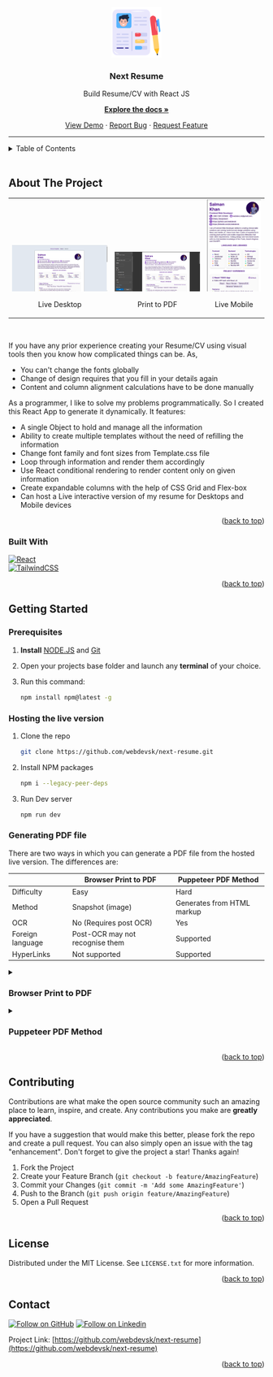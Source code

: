 <!-- Replace these using search repo_name, project_title, short_description, project_description, view_demo_link -->
<!-- Prepend a hash # to filter active ones -->
<!-- Improved compatibility of back to top link: See: https://github.com/othneildrew/Best-README-Template/pull/73 -->

<a name="readme-top"></a>

<!-- PROJECT SHIELDS -->
<!--
*** https://www.markdownguide.org/basic-syntax/#reference-style-links
-->
<!-- [![Contributors][contributors-shield]][contributors-url]
[![Forks][forks-shield]][forks-url]
[![Stargazers][stars-shield]][stars-url]
[![Issues][issues-shield]][issues-url]
[![MIT License][license-shield]][license-url]
[![LinkedIn][linkedin-shield]][linkedin-url] -->

<!-- PROJECT LOGO -->
<br />

<div align="center">
  <a href="https://github.com/webdevsk/next-resume">
    <img src="github_assets/logo.png" alt="Logo" width="100" height="100">
  </a>

<h3 align="center">Next Resume</h3>

  <p align="center">
    Build Resume/CV with React JS
    <br />

[**Explore the docs »**](https://github.com/webdevsk/next-resume)

[View Demo](https://webdevsk.github.io/next-resume/)
· [Report Bug](https://github.com/webdevsk/next-resume/issues)
· [Request Feature](https://github.com/webdevsk/next-resume/issues)

  </p>
</div>

---

<!-- TABLE OF CONTENTS -->
<details>
<summary>Table of Contents</summary>
<br />

- [About The Project](#about-the-project)
  - [Built With](#built-with)
- [Getting Started](#getting-started)
  - [Prerequisites](#prerequisites)
  - [Hosting the live version](#hosting-the-live-version)
  - [Generating PDF file](#generating-pdf-file)
- [Contributing](#contributing)
- [License](#license)
- [Contact](#contact)

</details>
<br/>

<!-- ABOUT THE PROJECT -->

## About The Project

<div align="center">

<table>
<tr valign="bottom">
<td>
<img src="github_assets/live.png"/>
<p align="center">Live Desktop</p>
<td>
<img src="github_assets/print.png"/>
<p align="center">Print to PDF</p>
<td>
<img src="github_assets/mobile.png"/>
<p align="center">Live Mobile</p>
</td>

</tr>
</table>

</div>
<br/>

If you have any prior experience creating your Resume/CV using visual tools then you know how complicated things can be. As,

- You can't change the fonts globally
- Change of design requires that you fill in your details again
- Content and column alignment calculations have to be done manually

As a programmer, I like to solve my problems programmatically. So I created this React App to generate it dynamically. It features:

- A single Object to hold and manage all the information
- Ability to create multiple templates without the need of refilling the information
- Change font family and font sizes from Template.css file
- Loop through information and render them accordingly
- Use React conditional rendering to render content only on given information
- Create expandable columns with the help of CSS Grid and Flex-box
- Can host a Live interactive version of my resume for Desktops and Mobile devices

<p align="right">(<a href="#readme-top">back to top</a>)</p>

### Built With

[![React][React]][React-url]  
[![TailwindCSS][TailwindCSS]][Tailwind-url]

<p align="right">(<a href="#readme-top">back to top</a>)</p>

<!-- GETTING STARTED -->

## Getting Started

### Prerequisites

1. **Install** [NODE.JS](https://nodejs.org/en/download) and [Git](https://git-scm.com/downloads)
1. Open your projects base folder and launch any **terminal** of your choice.
1. Run this command:

   ```sh
   npm install npm@latest -g
   ```

### Hosting the live version

<!-- 1. Get a free API Key at [https://example.com](https://example.com) -->

1. Clone the repo

   ```sh
   git clone https://github.com/webdevsk/next-resume.git
   ```

1. Install NPM packages

   ```sh
   npm i --legacy-peer-deps
   ```

1. Run Dev server

   ```js
   npm run dev
   ```

### Generating PDF file

There are two ways in which you can generate a PDF file from the hosted live version. The differences are:

|                  | Browser Print to PDF            | Puppeteer PDF Method       |
| ---------------- | ------------------------------- | -------------------------- |
| Difficulty       | Easy                            | Hard                       |
| Method           | Snapshot (image)                | Generates from HTML markup |
| OCR              | No (Requires post OCR)          | Yes                        |
| Foreign language | Post-OCR may not recognise them | Supported                  |
| HyperLinks       | Not supported                   | Supported                  |

<details>
<summary>
<h3>Browser Print to PDF</h3>
</summary>

1. Open your preferred browser and navigate to <a href="localhost:3000">localhost:3000</a>
1. Choose any template and press "**Print Mode**" below
1. Press **CTRL + P** on your keyboard to launch print mode
1. Choose "**Print as PDF**" and set margin to **Default**
1. Hit **Save** and you are done

</details>

<details>
<summary>
<h3>Puppeteer PDF Method</h3>
</summary>

1. Choose a different project folder in your system and clone my Puppeteer project script tailored for this scenario

   ```sh
   git clone https://github.com/webdevsk/puppeteer-to-pdf.git
   ```

1. Run the script

   ```sh
   npm start
   ```

1. Get a freshly baked Resume/CV PDF file from the **output** directory

\*\*_You are advised not to change anything in the script without prior knowledge of Puppeteer. I have adjusted and tested the script solely for this project._\*\*

</details>

<p align="right">(<a href="#readme-top">back to top</a>)</p>

<!-- USAGE EXAMPLES -->

<!-- ## Features

<p align="right">(<a href="#readme-top">back to top</a>)</p> -->

<!-- ROADMAP -->
<!-- ## Roadmap

- [ ] Feature 1
- [ ] Feature 2
- [ ] Feature 3
    - [ ] Nested Feature

See the [open issues](https://github.com/webdevsk/repo_name/issues) for a full list of proposed features (and known issues).

<p align="right">(<a href="#readme-top">back to top</a>)</p> -->

<!-- CONTRIBUTING -->

## Contributing

Contributions are what make the open source community such an amazing place to learn, inspire, and create. Any contributions you make are **greatly appreciated**.

If you have a suggestion that would make this better, please fork the repo and create a pull request. You can also simply open an issue with the tag "enhancement".
Don't forget to give the project a star! Thanks again!

1. Fork the Project
1. Create your Feature Branch (`git checkout -b feature/AmazingFeature`)
1. Commit your Changes (`git commit -m 'Add some AmazingFeature'`)
1. Push to the Branch (`git push origin feature/AmazingFeature`)
1. Open a Pull Request

<p align="right">(<a href="#readme-top">back to top</a>)</p>

<!-- LICENSE -->

## License

Distributed under the MIT License. See `LICENSE.txt` for more information.

<p align="right">(<a href="#readme-top">back to top</a>)</p>

<!-- CONTACT -->

## Contact

[![Follow on GitHub][GitHub]](https://github.com/webdevsk)
[![Follow on Linkedin][Linkedin]][Linkedin-url]

Project Link: [https://github.com/webdevsk/next-resume](https://github.com/webdevsk/next-resume)

<p align="right">(<a href="#readme-top">back to top</a>)</p>

<br/>

<!-- ACKNOWLEDGMENTS -->
<!-- ## Acknowledgments

* []()
* []()
* []()

<p align="right">(<a href="#readme-top">back to top</a>)</p> -->

<!-- MARKDOWN LINKS & IMAGES -->
<!-- https://www.markdownguide.org/basic-syntax/#reference-style-links -->

[Linkedin-url]: https://linkedin.com/in/webdevsk
[GitHub]: https://img.shields.io/badge/github-%23121011.svg?style=for-the-badge&logo=github&logoColor=white
[Linkedin]: https://img.shields.io/badge/linkedin-%231E77B5.svg?&style=for-the-badge&logo=linkedin&logoColor=white
[contributors-shield]: https://img.shields.io/github/contributors/webdevsk/next-resume.svg?style=for-the-badge
[contributors-url]: https://github.com/webdevsk/next-resume/graphs/contributors
[forks-shield]: https://img.shields.io/github/forks/webdevsk/next-resume.svg?style=for-the-badge
[forks-url]: https://github.com/webdevsk/next-resume/network/members
[stars-shield]: https://img.shields.io/github/stars/webdevsk/next-resume.svg?style=for-the-badge
[stars-url]: https://github.com/webdevsk/next-resume/stargazers
[issues-shield]: https://img.shields.io/github/issues/webdevsk/next-resume.svg?style=for-the-badge
[issues-url]: https://github.com/webdevsk/next-resume/issues
[license-shield]: https://img.shields.io/github/license/webdevsk/next-resume.svg?style=for-the-badge
[license-url]: https://github.com/webdevsk/next-resume/blob/master/LICENSE.txt
[linkedin-shield]: https://img.shields.io/badge/-LinkedIn-black.svg?style=for-the-badge&logo=linkedin&colorB=555
[Next-url]: https://nextjs.org/
[React]: https://img.shields.io/badge/React-20232A?style=for-the-badge&logo=react&logoColor=61DAFB
[React-url]: https://reactjs.org/
[TailwindCSS]: https://img.shields.io/badge/tailwindcss-%2338B2AC.svg?style=for-the-badge&logo=tailwind-css&logoColor=white
[Tailwind-url]: https://tailwindcss.com/
[Bootstrap]: https://img.shields.io/badge/bootstrap-%238511FA.svg?style=for-the-badge&logo=bootstrap&logoColor=white
[Bootstrap-url]: https://react-bootstrap.netlify.app/
[SASS]: https://img.shields.io/badge/SASS-hotpink.svg?style=for-the-badge&logo=SASS&logoColor=white
[SASS-url]: https://sass-lang.com/
[Chakra]: https://img.shields.io/badge/chakra-%234ED1C5.svg?style=for-the-badge&logo=chakraui&logoColor=white
[Chakra-url]: https://chakra-ui.com/
[MUI]: https://img.shields.io/badge/MUI-%230081CB.svg?style=for-the-badge&logo=mui&logoColor=white
[MUI-url]: https://mui.com/
[Styled Components]: https://img.shields.io/badge/styled--components-DB7093?style=for-the-badge&logo=styled-components&logoColor=white
[Styled-url]: https://www.styled-components.com/
[React-router]: https://img.shields.io/badge/React_Router-CA4245?style=for-the-badge&logo=react-router&logoColor=white
[React-router-url]: https://reactrouter.com/
[Redux]: https://img.shields.io/badge/redux-%23593d88.svg?style=for-the-badge&logo=redux&logoColor=white
[Redux-url]: https://redux.js.org/
[Three-js]: https://img.shields.io/badge/threejs-black?style=for-the-badge&logo=three.js&logoColor=white
[Three-js-url]: https://threejs.org/
[GSAP]: https://img.shields.io/badge/green%20sock-88CE02?style=for-the-badge&logo=greensock&logoColor=white
[GSAP-url]: https://greensock.com/gsap/
